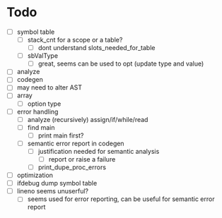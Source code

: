 # Todo

+ [ ] symbol table
    + [ ] stack_cnt for a scope or a table?
        + [ ] dont understand slots_needed_for_table
    + [ ] sbValType
        + [ ] great, seems can be used to opt (update type and value)
+ [ ] analyze
+ [ ] codegen
+ [ ] may need to alter AST
+ [ ] array
    + [ ] option type
+ [ ] error handling
    + [ ] analyze (recursively) assign/if/while/read
    + [ ] find main
        + [ ] print main first?
    + [ ] semantic error report in codegen
        + [ ] justification needed for semantic analysis
            + [ ] report or raise a failure
        + [ ] print_dupe_proc_errors
+ [ ] optimization
+ [ ] ifdebug dump symbol table
+ [ ] lineno seems unuserful?
    + [ ] seems used for error reporting, can be useful for semantic error report 
